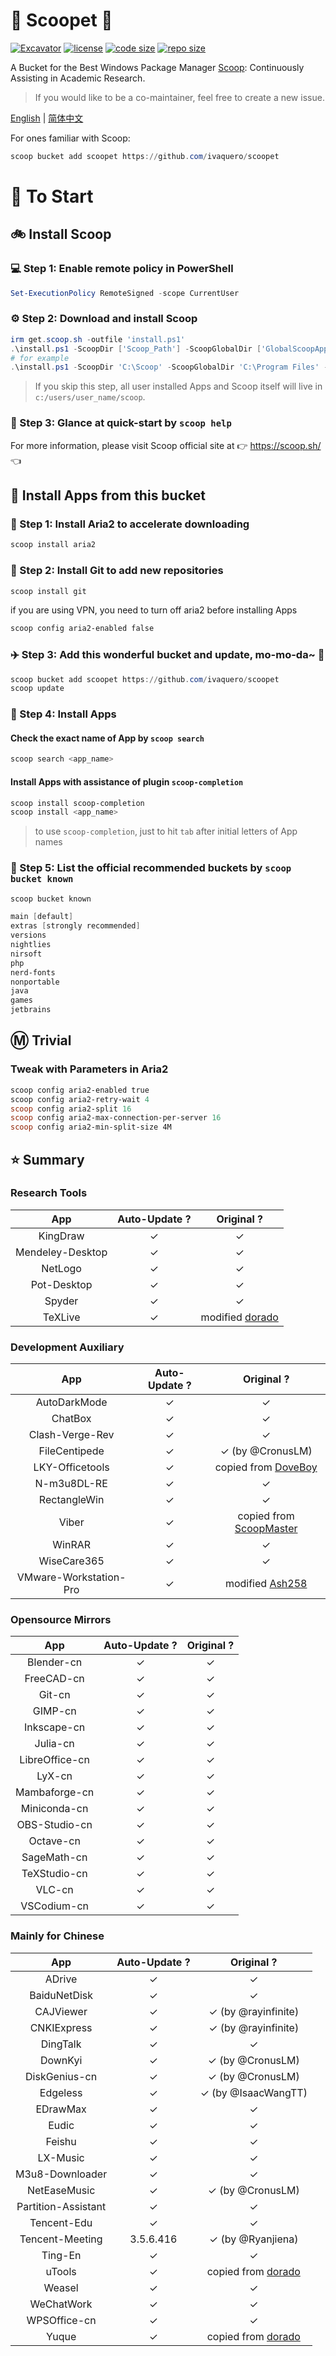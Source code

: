# 🍨 Scoopet 🍨

[![Excavator](https://github.com/ivaquero/scoopet/actions/workflows/ci.yml/badge.svg)](https://github.com/ivaquero/scoopet/actions/workflows/ci.yml)
[![license](https://img.shields.io/github/license/ivaquero/scoopet)](https://github.com/ivaquero/scoopet/blob/master/LICENSE)
[![code size](https://img.shields.io/github/languages/code-size/ivaquero/scoopet.svg)](https://img.shields.io/github/languages/code-size/ivaquero/scoopet.svg)
[![repo size](https://img.shields.io/github/repo-size/ivaquero/scoopet.svg)](https://img.shields.io/github/repo-size/ivaquero/scoopet.svg)

A Bucket for the Best Windows Package Manager [Scoop](https://github.com/ScoopInstaller/Scoop): Continuously Assisting in Academic Research.

> If you would like to be a co-maintainer, feel free to create a new issue.

<p align="left">
<a href="README.md">English</a> |
<a href="README-CN.md">简体中文</a>
</p>

For ones familiar with Scoop:

```powershell
scoop bucket add scoopet https://github.com/ivaquero/scoopet
```

# :running: To Start

## :bike: Install Scoop

### :computer: Step 1: Enable remote policy in PowerShell

```powershell
Set-ExecutionPolicy RemoteSigned -scope CurrentUser
```

### :gear: Step 2: Download and install Scoop

```powershell
irm get.scoop.sh -outfile 'install.ps1'
.\install.ps1 -ScoopDir ['Scoop_Path'] -ScoopGlobalDir ['GlobalScoopApps_Path'] -NoProxy
# for example
.\install.ps1 -ScoopDir 'C:\Scoop' -ScoopGlobalDir 'C:\Program Files' -NoProxy
```

> If you skip this step, all user installed Apps and Scoop itself will live in `c:/users/user_name/scoop`.

### :book: Step 3: Glance at quick-start by `scoop help`

For more information, please visit Scoop official site at 👉 https://scoop.sh/ 👈

## :car: Install Apps from this bucket

### :train: Step 1: Install Aria2 to accelerate downloading

```powershell
scoop install aria2
```

### :ticket: Step 2: Install Git to add new repositories

```powershell
scoop install git
```

if you are using VPN, you need to turn off aria2 before installing Apps

```powershell
scoop config aria2-enabled false
```

### :airplane: Step 3: Add this wonderful bucket and update, mo-mo-da~ :kiss:

```powershell
scoop bucket add scoopet https://github.com/ivaquero/scoopet
scoop update
```

### :rocket: Step 4: Install Apps

#### Check the exact name of App by `scoop search`

```powershell
scoop search <app_name>
```

#### Install Apps with assistance of plugin `scoop-completion`

```powershell
scoop install scoop-completion
scoop install <app_name>
```

> to use `scoop-completion`, just to hit `tab` after initial letters of App names

### :100: Step 5: List the official recommended buckets by `scoop bucket known`

```powershell
scoop bucket known

main [default]
extras [strongly recommended]
versions
nightlies
nirsoft
php
nerd-fonts
nonportable
java
games
jetbrains
```

## :m: Trivial

### Tweak with Parameters in Aria2

```powershell
scoop config aria2-enabled true
scoop config aria2-retry-wait 4
scoop config aria2-split 16
scoop config aria2-max-connection-per-server 16
scoop config aria2-min-split-size 4M
```

## :star: Summary

### Research Tools

|       App        | Auto-Update ? |                       Original ?                       |
| :--------------: | :-----------: | :----------------------------------------------------: |
|     KingDraw     |       ✓       |                           ✓                            |
| Mendeley-Desktop |       ✓       |                           ✓                            |
|     NetLogo      |       ✓       |                           ✓                            |
|   Pot-Desktop    |       ✓       |                           ✓                            |
|      Spyder      |       ✓       |                           ✓                            |
|     TeXLive      |       ✓       | modified [dorado](https://github.com/chawyehsu/dorado) |

### Development Auxiliary

|          App           | Auto-Update ? |                            Original ?                            |
| :--------------------: | :-----------: | :--------------------------------------------------------------: |
|      AutoDarkMode      |       ✓       |                                ✓                                 |
|        ChatBox         |       ✓       |                                ✓                                 |
|    Clash-Verge-Rev     |       ✓       |                                ✓                                 |
|     FileCentipede      |       ✓       |                         ✓ (by @CronusLM)                         |
|    LKY-Officetools     |       ✓       |     copied from [DoveBoy](hhttps://github.com/DoveBoy/Apps)      |
|      N-m3u8DL-RE       |       ✓       |                                ✓                                 |
|      RectangleWin      |       ✓       |                                ✓                                 |
|         Viber          |       ✓       | copied from [ScoopMaster](https://github.com/okibcn/ScoopMaster) |
|         WinRAR         |       ✓       |                                ✓                                 |
|      WiseCare365       |       ✓       |                                ✓                                 |
| VMware-Workstation-Pro |       ✓       |    modified [Ash258](https://github.com/Ash258/Scoop-Ash258)     |

### Opensource Mirrors

|      App       | Auto-Update ? | Original ? |
| :------------: | :-----------: | :--------: |
|   Blender-cn   |       ✓       |     ✓      |
|   FreeCAD-cn   |       ✓       |     ✓      |
|     Git-cn     |       ✓       |     ✓      |
|    GIMP-cn     |       ✓       |     ✓      |
|  Inkscape-cn   |       ✓       |     ✓      |
|    Julia-cn    |       ✓       |     ✓      |
| LibreOffice-cn |       ✓       |     ✓      |
|     LyX-cn     |       ✓       |     ✓      |
| Mambaforge-cn  |       ✓       |     ✓      |
|  Miniconda-cn  |       ✓       |     ✓      |
| OBS-Studio-cn  |       ✓       |     ✓      |
|   Octave-cn    |       ✓       |     ✓      |
|  SageMath-cn   |       ✓       |     ✓      |
|  TeXStudio-cn  |       ✓       |     ✓      |
|     VLC-cn     |       ✓       |     ✓      |
|  VSCodium-cn   |       ✓       |     ✓      |

### Mainly for Chinese

|         App         | Auto-Update ? |                        Original ?                         |
| :-----------------: | :-----------: | :-------------------------------------------------------: |
|       ADrive        |       ✓       |                             ✓                             |
|    BaiduNetDisk     |       ✓       |                             ✓                             |
|      CAJViewer      |       ✓       |                    ✓ (by @rayinfinite)                    |
|     CNKIExpress     |       ✓       |                    ✓ (by @rayinfinite)                    |
|      DingTalk       |       ✓       |                             ✓                             |
|       DownKyi       |       ✓       |                     ✓ (by @CronusLM)                      |
|    DiskGenius-cn    |       ✓       |                     ✓ (by @CronusLM)                      |
|      Edgeless       |       ✓       |                    ✓ (by @IsaacWangTT)                    |
|      EDrawMax       |       ✓       |                             ✓                             |
|        Eudic        |       ✓       |                             ✓                             |
|       Feishu        |       ✓       |                             ✓                             |
|      LX-Music       |       ✓       |                             ✓                             |
|   M3u8-Downloader   |       ✓       |                             ✓                             |
|    NetEaseMusic     |       ✓       |                     ✓ (by @CronusLM)                      |
| Partition-Assistant |       ✓       |                             ✓                             |
|     Tencent-Edu     |       ✓       |                             ✓                             |
|   Tencent-Meeting   |   3.5.6.416   |                     ✓ (by @Ryanjiena)                     |
|       Ting-En       |       ✓       |                             ✓                             |
|       uTools        |       ✓       | copied from [dorado](https://github.com/chawyehsu/dorado) |
|       Weasel        |       ✓       |                             ✓                             |
|     WeChatWork      |       ✓       |                             ✓                             |
|    WPSOffice-cn     |       ✓       |                             ✓                             |
|        Yuque        |       ✓       | copied from [dorado](https://github.com/chawyehsu/dorado) |
